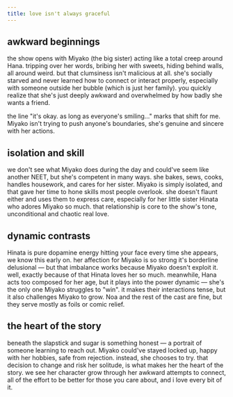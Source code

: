 ```yaml
---
title: love isn't always graceful
---
```


## awkward beginnings

the show opens with Miyako (the big sister) acting like a total creep around Hana. tripping over her words, bribing her with sweets, hiding behind walls, all around weird. but that clumsiness isn't malicious at all. she's socially starved and never learned how to connect or interact properly, especially with someone outside her bubble (which is just her family). you quickly realize that she's just deeply awkward and overwhelmed by how badly she wants a friend.

the line "it's okay. as long as everyone's smiling…" marks that shift for  me. Miyako isn't trying to push anyone's boundaries, she's genuine and sincere with her actions.

## isolation and skill

we don't see what Miyako does during the day and could've seem like another NEET, but she's competent in many ways. she bakes, sews, cooks, handles housework, and cares for her sister. Miyako is simply isolated, and that gave her time to hone skills most people overlook. she doesn't flaunt either and uses them to express care, especially for her little sister Hinata who adores Miyako so much. that relationship is core to the show's tone, unconditional and chaotic real love.

## dynamic contrasts

Hinata is pure dopamine energy hitting your face every time she appears, we know this early on. her affection for Miyako is so strong it's borderline delusional — but that imbalance works because Miyako doesn't exploit it. well, exactly because of that Hinata loves her so much. meanwhile, Hana acts too composed for her age, but it plays into the power dynamic — she's the only one Miyako struggles to "win". it makes their interactions tense, but it also challenges Miyako to grow. Noa and the rest of the cast are fine, but they serve mostly as foils or comic relief.

## the heart of the story

beneath the slapstick and sugar is something honest — a portrait of someone learning to reach out. Miyako could've stayed locked up, happy with her hobbies, safe from rejection. instead, she chooses to try. that decision to change and risk her solitude, is what makes her the heart of the story. we see her character grow through her awkward attempts to connect, all of the effort to be better for those you care about, and i love every bit of it.
